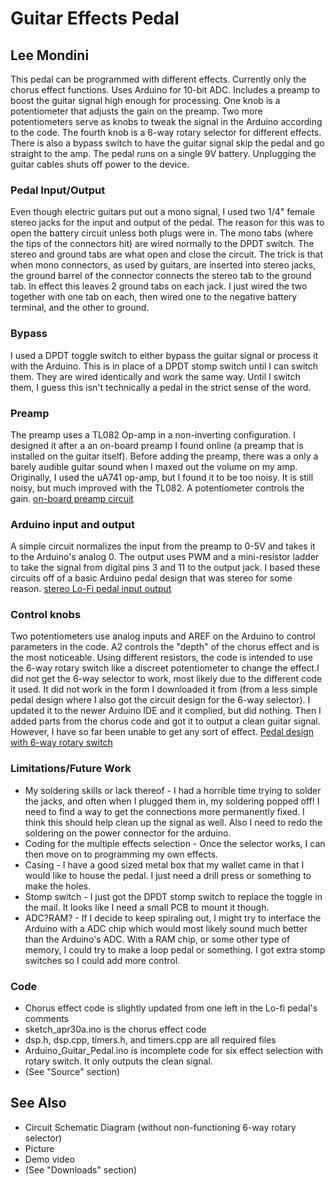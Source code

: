 # Guitar Effects Pedal #
## Lee Mondini ##
This pedal can be programmed with different effects.  Currently only the chorus effect functions.  Uses Arduino for 10-bit ADC. Includes a preamp to boost the guitar signal high enough for processing. One knob is a potentiometer that adjusts the gain on the preamp. Two more potentiometers serve as knobs to tweak the signal in the Arduino according to the code. The fourth knob is a 6-way rotary selector for different effects. There is also a bypass switch to have the guitar signal skip the pedal and go straight to the amp. The pedal runs on a single 9V battery. Unplugging the guitar cables shuts off power to the device.

### Pedal Input/Output ###
Even though electric guitars put out a mono signal, I used two 1/4" female stereo jacks for the input and output of the pedal. The reason for this was to open the battery circuit unless both plugs were in. The mono tabs (where the tips of the connectors hit) are wired normally to the DPDT switch.  The stereo and ground tabs are what open and close the circuit.  The trick is that when mono connectors, as used by guitars, are inserted into stereo jacks, the ground barrel of the connector connects the stereo tab to the ground tab.  In effect this leaves 2 ground tabs on each jack. I just wired the two together with one tab on each, then wired one to the negative battery terminal, and the other to ground.

### Bypass ###
I used a DPDT toggle switch to either bypass the guitar signal or process it with the Arduino.  This is in place of a DPDT stomp switch until I can switch them. They are wired identically and work the same way. Until I switch them, I guess this isn't technically a pedal in the strict sense of the word.

### Preamp ###
The preamp uses a TL082 Op-amp in a non-inverting configuration. I designed it after a an on-board preamp I found online (a preamp that is installed on the guitar itself). Before adding the preamp, there was a only a barely audible guitar sound when I maxed out the volume on my amp. Originally, I used the uA741 op-amp, but I found it to be too noisy. It is still noisy, but much improved with the TL082.  A potentiometer controls the gain. [on-board preamp circuit](http://www.diyguitarist.com/PDF_Files/OpampGuitarPreamp.pdf)

### Arduino input and output ###
A simple circuit normalizes the input from the preamp to 0-5V and takes it to the Arduino's analog 0. The output uses PWM and a mini-resistor ladder to take the signal from digital pins 3 and 11 to the output jack.  I based these circuits off of a basic Arduino pedal design that was stereo for some reason. [stereo Lo-Fi pedal input output](http://www.instructables.com/id/Lo-fi-Arduino-Guitar-Pedal/step4/Normalize-the-Input-and-Output/)

### Control knobs ###
Two potentiometers use analog inputs and AREF on the Arduino to control parameters in the code. A2 controls the "depth" of the chorus effect and is the most noticeable.
Using different resistors, the code is intended to use the 6-way rotary switch like a discreet potentiometer to change the effect.I did not get the 6-way selector to work, most likely due to the different code it used. It did not work in the form I downloaded it from (from a less simple pedal design where I also got the circuit design for the 6-way selector). I updated it to the newer Arduino IDE and it complied, but did nothing.  Then I added parts from the chorus code and got it to output a clean guitar signal.  However, I have so far been unable to get any sort of effect. [Pedal design with 6-way rotary switch](http://www.instructables.com/id/Arduino-Guitar-Pedal/step7/Wire-the-Rotary-Switch/)

### Limitations/Future Work ###
  * My soldering skills or lack thereof - I had a horrible time trying to solder the jacks, and often when I plugged them in, my soldering popped off! I need to find a way to get the connections more permanently fixed. I think this should help clean up the signal as well.  Also I need to redo the soldering on the power connector for the arduino.
  * Coding for the multiple effects selection - Once the selector works, I can then move on to programming my own effects.
  * Casing - I have a good sized metal box that my wallet came in that I would like to house the pedal.  I just need a drill press or something to make the holes.
  * Stomp switch - I just got the DPDT stomp switch to replace the toggle in the mail. It looks like I need a small PCB to mount it though.
  * ADC?RAM? - If I decide to keep spiraling out, I might try to interface the Arduino with a ADC chip which would most likely sound much better than the Arduino's ADC. With a RAM chip, or some other type of memory, I could try to make a loop pedal or something. I got extra stomp switches so I could add more control.


### Code ###
  * Chorus effect code is slightly updated from one left in the Lo-fi pedal's comments
  * sketch\_apr30a.ino is the chorus effect code
  * dsp.h, dsp.cpp, timers.h, and timers.cpp are all required files
  * Arduino\_Guitar\_Pedal.ino is incomplete code for six effect selection with rotary switch. It only outputs the clean signal.
  * (See "Source" section)

## See Also ##
  * Circuit Schematic Diagram (without non-functioning 6-way rotary selector)
  * Picture
  * Demo video
  * (See "Downloads" section)